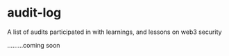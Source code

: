 # audit-log
A list of audits participated in with learnings, and lessons on web3 security


.........coming soon

